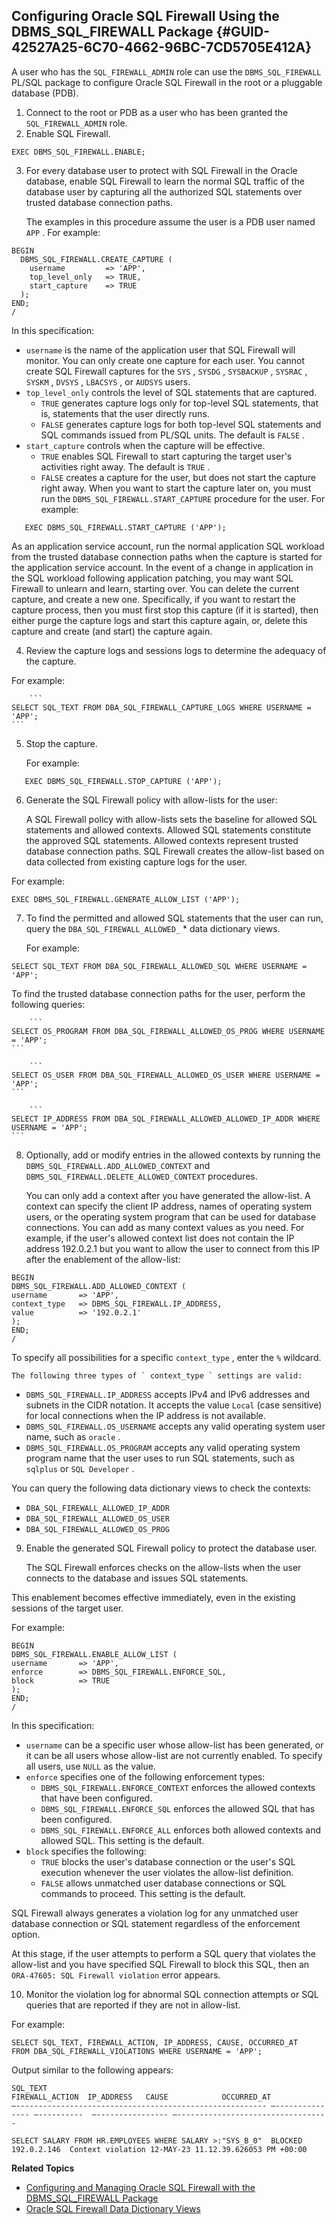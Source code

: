 ##  Configuring Oracle SQL Firewall Using the DBMS_SQL_FIREWALL Package {#GUID-42527A25-6C70-4662-96BC-7CD5705E412A} 

A user who has the ` SQL_FIREWALL_ADMIN ` role can use the ` DBMS_SQL_FIREWALL ` PL/SQL package to configure Oracle SQL Firewall in the root or a pluggable database (PDB). 

  1. Connect to the root or PDB as a user who has been granted the ` SQL_FIREWALL_ADMIN ` role. 
  2. Enable SQL Firewall. 
    
```
EXEC DBMS_SQL_FIREWALL.ENABLE;
```

  3. For every database user to protect with SQL Firewall in the Oracle database, enable SQL Firewall to learn the normal SQL traffic of the database user by capturing all the authorized SQL statements over trusted database connection paths. 

     The examples in this procedure assume the user is a PDB user named ` APP ` . For example: 
    
```
BEGIN
  DBMS_SQL_FIREWALL.CREATE_CAPTURE (
    username         => 'APP',
    top_level_only   => TRUE,
    start_capture    => TRUE
  );
END;
/
```

In this specification: 
         

   *  ` username ` is the name of the application user that SQL Firewall will monitor. You can only create one capture for each user. You cannot create SQL Firewall captures for the ` SYS ` , ` SYSDG ` , ` SYSBACKUP ` , ` SYSRAC ` , ` SYSKM ` , ` DVSYS ` , ` LBACSYS ` , or ` AUDSYS ` users. 
 * ` top_level_only ` controls the level of SQL statements that are captured. 
   * ` TRUE ` generates capture logs only for top-level SQL statements, that is, statements that the user directly runs. 
   * ` FALSE ` generates capture logs for both top-level SQL statements and SQL commands issued from PL/SQL units. The default is ` FALSE ` . 
 * ` start_capture ` controls when the capture will be effective. 
   * ` TRUE ` enables SQL Firewall to start capturing the target user's activities right away. The default is ` TRUE ` . 
   * ` FALSE ` creates a capture for the user, but does not start the capture right away. When you want to start the capture later on, you must run the ` DBMS_SQL_FIREWALL.START_CAPTURE ` procedure for the user. For example: 
       
            
 ```
    EXEC DBMS_SQL_FIREWALL.START_CAPTURE ('APP');
```

As an application service account, run the normal application SQL workload from the trusted database connection paths when the capture is started for the application service account. In the event of a change in application in the SQL workload following application patching, you may want SQL Firewall to unlearn and learn, starting over. You can delete the current capture, and create a new one. Specifically, if you want to restart the capture process, then you must first stop this capture (if it is started), then either purge the capture logs and start this capture again, or, delete this capture and create (and start) the capture again. 

  4. Review the capture logs and sessions logs to determine the adequacy of the capture. 

For example: 
    
        ```
    SELECT SQL_TEXT FROM DBA_SQL_FIREWALL_CAPTURE_LOGS WHERE USERNAME = 'APP';
    ```

  5. Stop the capture. 

     For example: 
 ```
    EXEC DBMS_SQL_FIREWALL.STOP_CAPTURE ('APP');
```

  6. Generate the SQL Firewall policy with allow-lists for the user: 

     A SQL Firewall policy with allow-lists sets the baseline for allowed SQL statements and allowed contexts. Allowed SQL statements constitute the approved SQL statements. Allowed contexts represent trusted database connection paths. SQL Firewall creates the allow-list based on data collected from existing capture logs for the user. 

For example: 

```
EXEC DBMS_SQL_FIREWALL.GENERATE_ALLOW_LIST ('APP');
```

  7. To find the permitted and allowed SQL statements that the user can run, query the ` DBA_SQL_FIREWALL_ALLOWED_ ` * data dictionary views. 

     For example: 
    
```
SELECT SQL_TEXT FROM DBA_SQL_FIREWALL_ALLOWED_SQL WHERE USERNAME = 'APP';
```

To find the trusted database connection paths for the user, perform the following queries: 
    
        ```
    SELECT OS_PROGRAM FROM DBA_SQL_FIREWALL_ALLOWED_OS_PROG WHERE USERNAME = 'APP';
    ```
    
        ```
    SELECT OS_USER FROM DBA_SQL_FIREWALL_ALLOWED_OS_USER WHERE USERNAME = 'APP';
    ```
    
        ```
    SELECT IP_ADDRESS FROM DBA_SQL_FIREWALL_ALLOWED_ALLOWED_IP_ADDR WHERE USERNAME = 'APP';
    ```

  8. Optionally, add or modify entries in the allowed contexts by running the ` DBMS_SQL_FIREWALL.ADD_ALLOWED_CONTEXT ` and ` DBMS_SQL_FIREWALL.DELETE_ALLOWED_CONTEXT ` procedures. 

     You can only add a context after you have generated the allow-list. A context can specify the client IP address, names of operating system users, or the operating system program that can be used for database connections. You can add as many context values as you need. For example, if the user's allowed context list does not contain the IP address 192.0.2.1 but you want to allow the user to connect from this IP after the enablement of the allow-list: 
    
```
BEGIN
DBMS_SQL_FIREWALL.ADD_ALLOWED_CONTEXT (
username       => 'APP',
context_type   => DBMS_SQL_FIREWALL.IP_ADDRESS,
value          => '192.0.2.1'
);
END;
/
```
   To specify all possibilities for a specific ` context_type ` , enter the ` % ` wildcard. 

    The following three types of ` context_type ` settings are valid: 

 * ` DBMS_SQL_FIREWALL.IP_ADDRESS ` accepts IPv4 and IPv6 addresses and subnets in the CIDR notation. It accepts the value ` Local ` (case sensitive) for local connections when the IP address is not available. 
 * ` DBMS_SQL_FIREWALL.OS_USERNAME ` accepts any valid operating system user name, such as ` oracle ` . 
 * ` DBMS_SQL_FIREWALL.OS_PROGRAM ` accepts any valid operating system program name that the user uses to run SQL statements, such as ` sqlplus ` or ` SQL Developer ` . 

You can query the following data dictionary views to check the contexts: 

 * ` DBA_SQL_FIREWALL_ALLOWED_IP_ADDR `
 * ` DBA_SQL_FIREWALL_ALLOWED_OS_USER `
 * ` DBA_SQL_FIREWALL_ALLOWED_OS_PROG `

  9. Enable the generated SQL Firewall policy to protect the database user. 

     The SQL Firewall enforces checks on the allow-lists when the user connects to the database and issues SQL statements. 

This enablement becomes effective immediately, even in the existing sessions of the target user. 

For example: 
    
```
BEGIN
DBMS_SQL_FIREWALL.ENABLE_ALLOW_LIST (
username       => 'APP',
enforce        => DBMS_SQL_FIREWALL.ENFORCE_SQL,
block          => TRUE
);
END;
/
```

   In this specification: 

 * ` username ` can be a specific user whose allow-list has been generated, or it can be all users whose allow-list are not currently enabled. To specify all users, use ` NULL ` as the value. 
 * ` enforce ` specifies one of the following enforcement types: 
   * ` DBMS_SQL_FIREWALL.ENFORCE_CONTEXT ` enforces the allowed contexts that have been configured. 
   * ` DBMS_SQL_FIREWALL.ENFORCE_SQL ` enforces the allowed SQL that has been configured. 
   * ` DBMS_SQL_FIREWALL.ENFORCE_ALL ` enforces both allowed contexts and allowed SQL. This setting is the default. 
 * ` block ` specifies the following: 
   * ` TRUE ` blocks the user's database connection or the user's SQL execution whenever the user violates the allow-list definition. 
   * ` FALSE ` allows unmatched user database connections or SQL commands to proceed. This setting is the default. 

SQL Firewall always generates a violation log for any unmatched user database connection or SQL statement regardless of the enforcement option. 

At this stage, if the user attempts to perform a SQL query that violates the allow-list and you have specified SQL Firewall to block this SQL, then an ` ORA-47605: SQL Firewall violation ` error appears. 

  10. Monitor the violation log for abnormal SQL connection attempts or SQL queries that are reported if they are not in allow-list. 

For example: 
    
```
SELECT SQL_TEXT, FIREWALL_ACTION, IP_ADDRESS, CAUSE, OCCURRED_AT
FROM DBA_SQL_FIREWALL_VIOLATIONS WHERE USERNAME = 'APP';
```

Output similar to the following appears: 
    
```
SQL_TEXT                                                  FIREWALL_ACTION  IP_ADDRESS   CAUSE            OCCURRED_AT
–-------------------------------------------------------- –--------------- –----------  –---------------- –----------------------------------

SELECT SALARY FROM HR.EMPLOYEES WHERE SALARY >:"SYS_B_0"  BLOCKED          192.0.2.146  Context violation 12-MAY-23 11.12.39.626053 PM +00:00
```




**Related Topics**

  * [ Configuring and Managing Oracle SQL Firewall with the DBMS_SQL_FIREWALL Package ](configuring-and-managing-oracle-sql-firewall-dbms_sql_firewall-package.md#GUID-1589CDC3-AA0C-4BBF-A6D7-266E0E1BA28E)
  * [ Oracle SQL Firewall Data Dictionary Views ](oracle-sql-firewall-data-dictionary-views.md#GUID-A0C5F3D8-3F64-4493-B3A6-223F974C8786)


